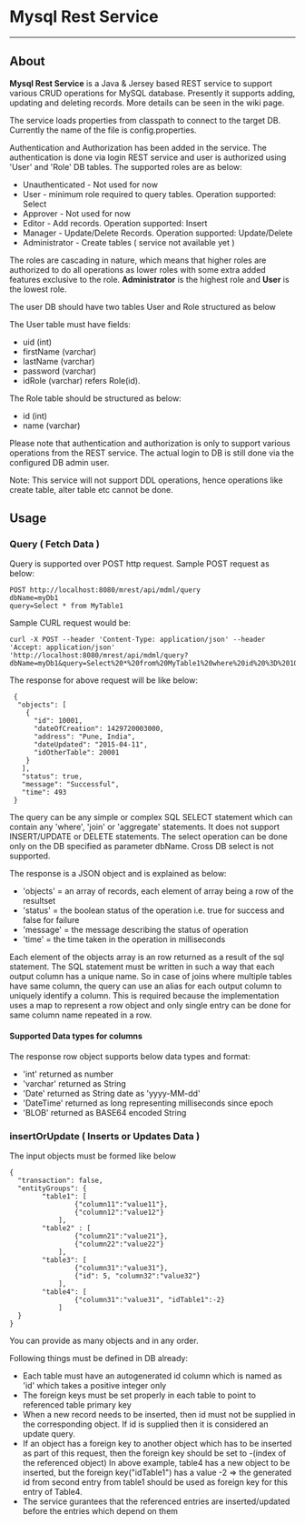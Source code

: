 # Mysql Rest Service

---

## About

**Mysql Rest Service** is a Java & Jersey based REST service to support various CRUD operations for MySQL database. Presently it supports adding, updating and deleting records. More details can be seen in the wiki page. 

The service loads properties from classpath to connect to the target DB. Currently the name of the file is config.properties. 

Authentication and Authorization has been added in the service. The authentication is done via login REST service and user is authorized using 'User' and 'Role' DB tables.
The supported roles are as below:

  - Unauthenticated - Not used for now
  - User - minimum role required to query tables. Operation supported: Select
  - Approver - Not used for now
  - Editor - Add records. Operation supported: Insert
  - Manager - Update/Delete Records. Operation supported: Update/Delete
  - Administrator - Create tables ( service not available yet )

The roles are cascading in nature, which means that higher roles are authorized to do all operations as lower roles with some extra added features exclusive to the role. **Administrator** is the highest role and **User** is the lowest role.

The user DB should have two tables User and Role structured as below

The User table must have fields:
  - uid (int)
  - firstName (varchar)
  - lastName (varchar)
  - password (varchar)
  - idRole (varchar) refers Role(id).

The Role table should be structured as below:
  - id (int)
  - name (varchar) 

Please note that authentication and authorization is only to support various operations from the REST service. The actual login to DB is still done via the configured DB admin user.

Note: This service will not support DDL operations, hence operations like create table, alter table etc cannot be done.

## Usage

### Query ( Fetch Data )

Query is supported over POST http request. Sample POST request as below:

```
POST http://localhost:8080/mrest/api/mdml/query
dbName=myDb1
query=Select * from MyTable1
```

Sample CURL request would be:

````
curl -X POST --header 'Content-Type: application/json' --header 'Accept: application/json' 'http://localhost:8080/mrest/api/mdml/query?dbName=myDb1&query=Select%20*%20from%20MyTable1%20where%20id%20%3D%2010001'
````

The response for above request will be like below:
````
 {
  "objects": [
    {      
      "id": 10001,
	  "dateOfCreation": 1429720003000,
      "address": "Pune, India",
      "dateUpdated": "2015-04-11",
      "idOtherTable": 20001
    }
   ],
   "status": true,
   "message": "Successful",
   "time": 493
 }
````

The query can be any simple or complex SQL SELECT statement which can contain any 'where', 'join' or 'aggregate' statements. It does not support INSERT/UPDATE or DELETE statements. 
The select operation can be done only on the DB specified as parameter dbName. Cross DB select is not supported.

The response is a JSON object and is explained as below:

  - 'objects' = an array of records, each element of array being a row of the resultset
  - 'status' = the boolean status of the operation i.e. true for success and false for failure
  - 'message' = the message describing the status of operation
  - 'time' = the time taken in the operation in milliseconds

Each element of the objects array is an row returned as a result of the sql statement. The SQL statement must be written in such a way that each output column has a unique name. So in case of joins where multiple tables have same column, the query can use an alias for each output column to uniquely identify a column. This is required because the implementation uses a map to represent a row object and only single entry can be done for same column name repeated in a row.

#### Supported Data types for columns

The response row object supports below data types and format:

  - 'int' returned as number
  - 'varchar' returned as String
  - 'Date' returned as String date as 'yyyy-MM-dd'
  - 'DateTime' returned as long representing milliseconds since epoch
  - 'BLOB' returned as BASE64 encoded String


### insertOrUpdate ( Inserts or Updates Data )

The input objects must be formed like below
````
{
  "transaction": false,
  "entityGroups": {
		"table1": [
				{"column11":"value11"},
				{"column12":"value12"}
			],
		"table2" : [
				{"column21":"value21"},
				{"column22":"value22"}
			],
		"table3": [
				{"column31":"value31"},
				{"id": 5, "column32":"value32"}
			],
		"table4": [
				{"column31":"value31", "idTable1":-2}
			]
  }
}
````

You can provide as many objects and in any order. 

Following things must be defined in DB already:

  - Each table must have an autogenerated id column which is named as 'id' which takes a positive integer only
  - The foreign keys must be set properly in each table to point to referenced table primary key
  - When a new record needs to be inserted, then id must not be supplied in the corresponding object. If id is supplied then it is considered an update query.
  - If an object has a foreign key to another object which has to be inserted as part of this request, then the foreign key should be set to -(index of the referenced object)
		In above example, table4 has a new object to be inserted, but the foreign key("idTable1") has a value -2 => the generated id from second entry from table1 should be used as foreign key for this entry of Table4.
  - The service gurantees that the referenced entries are inserted/updated before the entries which depend on them
